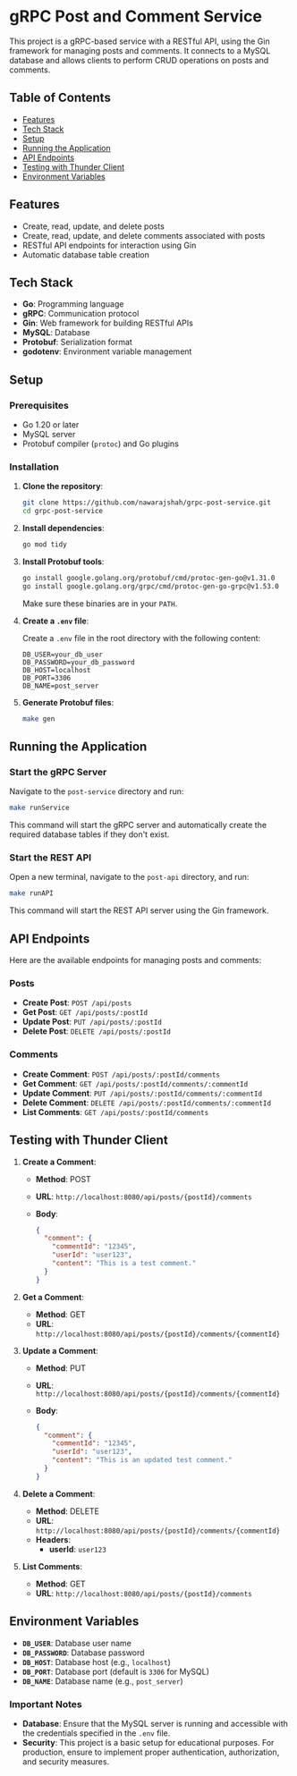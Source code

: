 # gRPC Post and Comment Service

This project is a gRPC-based service with a RESTful API, using the Gin framework for managing posts and comments. It connects to a MySQL database and allows clients to perform CRUD operations on posts and comments.

## Table of Contents

- [Features](#features)
- [Tech Stack](#tech-stack)
- [Setup](#setup)
- [Running the Application](#running-the-application)
- [API Endpoints](#api-endpoints)
- [Testing with Thunder Client](#testing-with-thunder-client)
- [Environment Variables](#environment-variables)

## Features

- Create, read, update, and delete posts
- Create, read, update, and delete comments associated with posts
- RESTful API endpoints for interaction using Gin
- Automatic database table creation

## Tech Stack

- **Go**: Programming language
- **gRPC**: Communication protocol
- **Gin**: Web framework for building RESTful APIs
- **MySQL**: Database
- **Protobuf**: Serialization format
- **godotenv**: Environment variable management

## Setup

### Prerequisites

- Go 1.20 or later
- MySQL server
- Protobuf compiler (`protoc`) and Go plugins

### Installation

1. **Clone the repository**:

   ```bash
   git clone https://github.com/nawarajshah/grpc-post-service.git
   cd grpc-post-service
   ```

2. **Install dependencies**:

   ```bash
   go mod tidy
   ```

3. **Install Protobuf tools**:

   ```bash
   go install google.golang.org/protobuf/cmd/protoc-gen-go@v1.31.0
   go install google.golang.org/grpc/cmd/protoc-gen-go-grpc@v1.53.0
   ```

   Make sure these binaries are in your `PATH`.

4. **Create a `.env` file**:

   Create a `.env` file in the root directory with the following content:

   ```env
   DB_USER=your_db_user
   DB_PASSWORD=your_db_password
   DB_HOST=localhost
   DB_PORT=3306
   DB_NAME=post_server
   ```

5. **Generate Protobuf files**:

   ```bash
   make gen
   ```

## Running the Application

### Start the gRPC Server

Navigate to the `post-service` directory and run:

```bash
make runService
```

This command will start the gRPC server and automatically create the required database tables if they don't exist.

### Start the REST API

Open a new terminal, navigate to the `post-api` directory, and run:

```bash
make runAPI
```

This command will start the REST API server using the Gin framework.

## API Endpoints

Here are the available endpoints for managing posts and comments:

### Posts

- **Create Post**: `POST /api/posts`
- **Get Post**: `GET /api/posts/:postId`
- **Update Post**: `PUT /api/posts/:postId`
- **Delete Post**: `DELETE /api/posts/:postId`

### Comments

- **Create Comment**: `POST /api/posts/:postId/comments`
- **Get Comment**: `GET /api/posts/:postId/comments/:commentId`
- **Update Comment**: `PUT /api/posts/:postId/comments/:commentId`
- **Delete Comment**: `DELETE /api/posts/:postId/comments/:commentId`
- **List Comments**: `GET /api/posts/:postId/comments`

## Testing with Thunder Client

1. **Create a Comment**:

   - **Method**: POST
   - **URL**: `http://localhost:8080/api/posts/{postId}/comments`
   - **Body**:

     ```json
     {
       "comment": {
         "commentId": "12345",
         "userId": "user123",
         "content": "This is a test comment."
       }
     }
     ```

2. **Get a Comment**:

   - **Method**: GET
   - **URL**: `http://localhost:8080/api/posts/{postId}/comments/{commentId}`

3. **Update a Comment**:

   - **Method**: PUT
   - **URL**: `http://localhost:8080/api/posts/{postId}/comments/{commentId}`
   - **Body**:

     ```json
     {
       "comment": {
         "commentId": "12345",
         "userId": "user123",
         "content": "This is an updated test comment."
       }
     }
     ```

4. **Delete a Comment**:

   - **Method**: DELETE
   - **URL**: `http://localhost:8080/api/posts/{postId}/comments/{commentId}`
   - **Headers**:
     - **userId**: `user123`

5. **List Comments**:

   - **Method**: GET
   - **URL**: `http://localhost:8080/api/posts/{postId}/comments`

## Environment Variables

- **`DB_USER`**: Database user name
- **`DB_PASSWORD`**: Database password
- **`DB_HOST`**: Database host (e.g., `localhost`)
- **`DB_PORT`**: Database port (default is `3306` for MySQL)
- **`DB_NAME`**: Database name (e.g., `post_server`)

### Important Notes

- **Database**: Ensure that the MySQL server is running and accessible with the credentials specified in the `.env` file.
- **Security**: This project is a basic setup for educational purposes. For production, ensure to implement proper authentication, authorization, and security measures.
